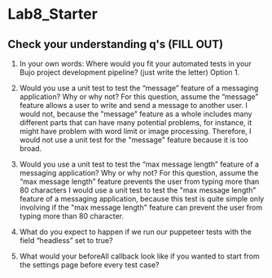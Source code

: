 # Lab8_Starter

## Check your understanding q's (FILL OUT)
1. In your own words: Where would you fit your automated tests in your Bujo project development pipeline? (just write the letter) 
    Option 1.
2. Would you use a unit test to test the “message” feature of a messaging application? Why or why not? For this question, assume the “message” feature allows a user to write and send a message to another user.
    I would not, because the "message" feature as a whole includes many different parts that can have many potential problems, for instance, it might have problem with word limit or image processing. Therefore, I would not use a unit test for the "message" feature because it is too broad.

3. Would you use a unit test to test the “max message length” feature of a messaging application? Why or why not? For this question, assume the “max message length” feature prevents the user from typing more than 80 characters
    I would use a unit test to test the "max message length" feature of a messaging application, because this test is quite simple only involving if the "max message length" feature can prevent the user from typing more than 80 character.

4. What do you expect to happen if we run our puppeteer tests with the field “headless” set to true?

5. What would your beforeAll callback look like if you wanted to start from the settings page before every test case?

